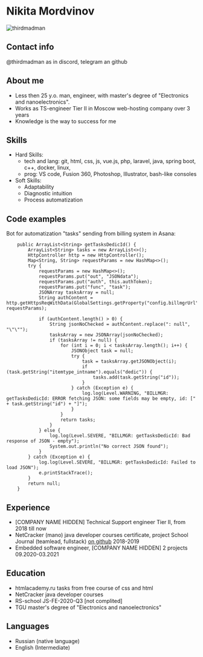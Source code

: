 # Nikita Mordvinov
![thirdmadman](https://avatars.githubusercontent.com/u/21088474?s=120)
## Contact info
@thirdmadman as in discord, telegram an github
## About me
- Less then 25 y.o. man, engineer, with master's degree of "Electronics and nanoelectronics".
- Works as TS-engineer Tier II in Moscow web-hosting company over 3 years
- Knowledge is the way to success for me
## Skills
- Hard Skills: 
  - tech and lang: git, html, css, js, vue.js, php, laravel, java, spring boot, c++, docker, linux,
  - prog: VS code, Fusion 360, Photoshop, Illustrator, bash-like consoles
- Soft Skills: 
  - Adaptability
  - Diagnostic intuition
  - Process automatization
## Code examples
Bot for automatization "tasks" sending from billing system in Asana:
```
    public ArrayList<String> getTasksDedicId() {
        ArrayList<String> tasks = new ArrayList<>();
        HttpController http = new HttpController();
        Map<String, String> requestParams = new HashMap<>();
        try {
            requestParams = new HashMap<>();
            requestParams.put("out", "JSONdata");
            requestParams.put("auth", this.authToken);
            requestParams.put("func", "task");
            JSONArray tasksArray = null;
            String authContent = http.getHttpsReqWithData(GlobalSettings.getProperty("config.billmgrUrl"), requestParams);

            if (authContent.length() > 0) {
                String jsonNoChecked = authContent.replace(": null", "\"\"");
                tasksArray = new JSONArray(jsonNoChecked);
                if (tasksArray != null) {
                    for (int i = 0; i < tasksArray.length(); i++) {
                        JSONObject task = null;
                        try {
                            task = tasksArray.getJSONObject(i);
                            if (task.getString("itemtype_intname").equals("dedic")) {
                                tasks.add(task.getString("id"));
                            }
                        } catch (Exception e) {
                            log.log(Level.WARNING, "BILLMGR: getTasksDedicId: ERROR fetching JSON: some fields may be empty, id: [" + task.getString("id") + "]");
                        }
                    }
                    return tasks;
                }
            } else {
                log.log(Level.SEVERE, "BILLMGR: getTasksDedicId: Bad response of JSON - empty");
                System.out.println("No correct JSON found");
            }
        } catch (Exception e) {
            log.log(Level.SEVERE, "BILLMGR: getTasksDedicId: Failed to load JSON");
            e.printStackTrace();
        }
        return null;
    }
```
## Experience
* [COMPANY NAME HIDDEN] Technical Support engineer Tier II, from 2018 till now
* NetCracker (mano) java developer courses certificate, project School Journal (teamlead, fullstack) [on github](https://github.com/nceduc-mano-tlt-org/2019-school-journal) 2018-2019
* Embedded software engineer, [COMPANY NAME HIDDEN] 2 projects 09.2020-03.2021
## Education
* htmlacademy.ru tasks from free course of css and html
* NetCracker java developer courses
* RS-school JS-FE-2020-Q3 [not complited]
* TGU master's degree of "Electronics and nanoelectronics"
## Languages
* Russian (native language)
* English (Intermediate) 